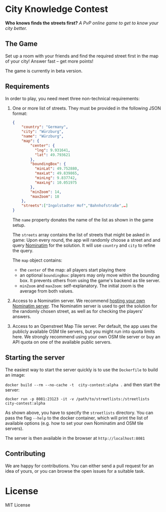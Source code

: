 # City Knowledge Contest 
**Who knows finds the streets first?** *A PvP online game to get to know your city better.*

## The Game

Set up a room with your friends and find the required street first in the map of
your city! Answer fast – get more points!

The game is currently in beta version.

## Requirements

In order to play, you need meet three non-technical requirements:

1. One or more list of streets. They must be provided in the following JSON format:
    ```json
   {
        "country": "Germany",
        "city": "Würzburg",
        "name": "Würzburg",
        "map": {
            "center": {
              "lng": 9.931641,
              "lat": 49.793621
            },
            "boundingBox": {
              "minLat": 49.752880,
              "maxLat": 49.839865,
              "minLng": 9.837742,
              "maxLng": 10.051975
            },
            "minZoom": 14,
            "maxZoom": 18
        },
        "streets":["Ingolstadter Hof","Bahnhofstraße",…]
   }
   ```
   The `name` property donates the name of the list as shown in the game setup.
   
   The `streets` array contains the list of streets that might be asked in game: Upon every round, the app will randomly choose a street and 
   and query [Nominatim](https://nominatim.org/) for the solution.
   It will use `country` and `city` to refine the query. 
   
   The  `map` object contains: 
     * the `center` of the map: all players start playing there
     * an optional `boundingBox`: players may only move within the bounding box. It prevents others from using the game's backend as tile server.
     * `minZoom` and `maxZoom`: self-explanatory. The initial zoom is the average from both values.
2. Access to a Nominatim server. We recommend [hosting your own Nominatim server](https://github.com/mediagis/nominatim-docker).
   The Nominatim server is used to get the solution for the randomly chosen street, as well as for checking the players' answers.
3. Access to an Openstreet Map Tile server. Per default, the app uses the publicly available OSM tile servers,
   but you might run into quota limits here. We strongly recommend using your own OSM tile server or
   buy an API quota on one of the available public servers.

## Starting the server

The easiest way to start the server quickly is to use the `Dockerfile` to build
an image:

`docker build --rm --no-cache -t  city-contest:alpha .`
and then start the server:

`docker run -p 8081:23123 -it -v /path/to/streetlists:/streetlists city-contest:alpha`

As shown above, you have to specify the `streetlists` directory. You can pass the flag `--help` to the
docker container, which will print the list of available options (e.g. how to set your own Nominatim and OSM tile servers).

The server is then available in the browser at `http://localhost:8081`

## Contributing

We are happy for contributions. You can either send a pull request for an idea of yours, or you can browse the open
issues for a suitable task. 

# License

MIT License
